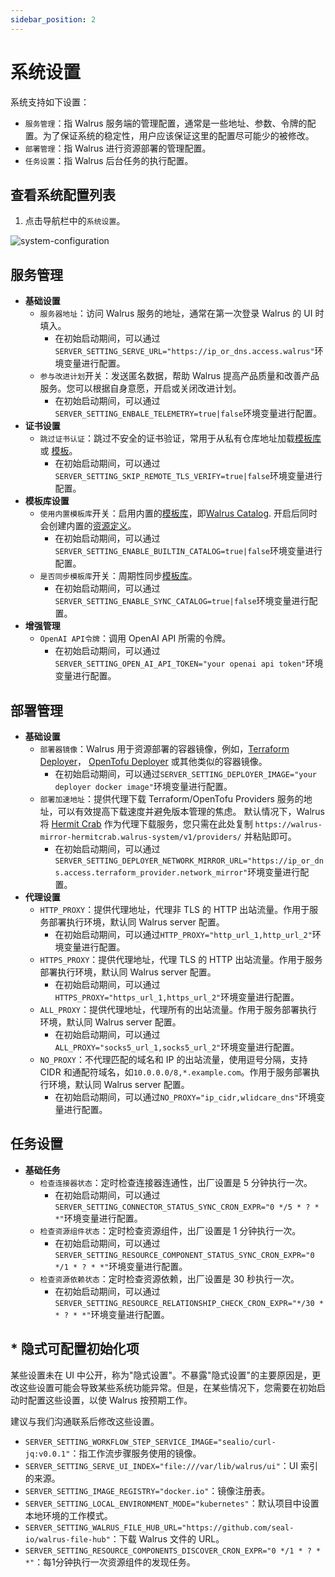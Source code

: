 ```yaml
---
sidebar_position: 2
---
```


# 系统设置

系统支持如下设置：

- `服务管理`：指 Walrus 服务端的管理配置，通常是一些地址、参数、令牌的配置。为了保证系统的稳定性，用户应该保证这里的配置尽可能少的被修改。
- `部署管理`：指 Walrus 进行资源部署的管理配置。
- `任务设置`：指 Walrus 后台任务的执行配置。

## 查看系统配置列表

1. 点击导航栏中的`系统设置`。

![system-configuration](/img/v0.5.0/settings/ss-config.png)

## 服务管理

- **基础设置**
    - `服务器地址`：访问 Walrus 服务的地址，通常在第一次登录 Walrus 的 UI 时填入。
        + 在初始启动期间，可以通过`SERVER_SETTING_SERVE_URL="https://ip_or_dns.access.walrus"`环境变量进行配置。
    - `参与改进计划`开关：发送匿名数据，帮助 Walrus 提高产品质量和改善产品服务。您可以根据自身意愿，开启或关闭改进计划。
        + 在初始启动期间，可以通过`SERVER_SETTING_ENBALE_TELEMETRY=true|false`环境变量进行配置。
- **证书设置**
    - `跳过证书认证`：跳过不安全的证书验证，常用于从私有仓库地址加载[模板库](./operation/catalog) 或 [模板](./operation/templates)。
        + 在初始启动期间，可以通过`SERVER_SETTING_SKIP_REMOTE_TLS_VERIFY=true|false`环境变量进行配置。
- **模板库设置**
    - `使用内置模板库`开关：启用内置的[模板库](./operation/catalog)，即[Walrus Catalog](https://github.com/walrus-catalog). 开启后同时会创建内置的[资源定义](./operation/resource-definition)。
        + 在初始启动期间，可以通过`SERVER_SETTING_ENABLE_BUILTIN_CATALOG=true|false`环境变量进行配置。
    - `是否同步模板库`开关：周期性同步[模板库](./operation/catalog)。
        + 在初始启动期间，可以通过`SERVER_SETTING_ENABLE_SYNC_CATALOG=true|false`环境变量进行配置。
- **增强管理**
    - `OpenAI API令牌`：调用 OpenAI API 所需的令牌。
        + 在初始启动期间，可以通过`SERVER_SETTING_OPEN_AI_API_TOKEN="your openai api token"`环境变量进行配置。

## 部署管理

- **基础设置**
    - `部署器镜像`：Walrus 用于资源部署的容器镜像，例如，[Terraform Deployer](https://github.com/seal-io/terraform-deployer)， [OpenTofu Deployer](https://github.com/seal-io/opentofu-deployer) 或其他类似的容器镜像。
        + 在初始启动期间，可以通过`SERVER_SETTING_DEPLOYER_IMAGE="your deployer docker image"`环境变量进行配置。
    - `部署加速地址`：提供代理下载 Terraform/OpenTofu Providers 服务的地址，可以有效提高下载速度并避免版本管理的焦虑。 默认情况下，Walrus 将 [Hermit Crab](https://github.com/seal-io/hermitcrab) 作为代理下载服务，您只需在此处复制 `https://walrus-mirror-hermitcrab.walrus-system/v1/providers/` 并粘贴即可。
        + 在初始启动期间，可以通过`SERVER_SETTING_DEPLOYER_NETWORK_MIRROR_URL="https://ip_or_dns.access.terraform_provider.network_mirror"`环境变量进行配置。
- **代理设置**
    - `HTTP_PROXY`：提供代理地址，代理非 TLS 的 HTTP 出站流量。作用于服务部署执行环境，默认同 Walrus server 配置。
        + 在初始启动期间，可以通过`HTTP_PROXY="http_url_1,http_url_2"`环境变量进行配置。
    - `HTTPS_PROXY`：提供代理地址，代理 TLS 的 HTTP 出站流量。作用于服务部署执行环境，默认同 Walrus server 配置。
        + 在初始启动期间，可以通过`HTTPS_PROXY="https_url_1,https_url_2"`环境变量进行配置。
    - `ALL_PROXY`：提供代理地址，代理所有的出站流量。作用于服务部署执行环境，默认同 Walrus server 配置。
        + 在初始启动期间，可以通过`ALL_PROXY="socks5_url_1,socks5_url_2"`环境变量进行配置。
    - `NO_PROXY`：不代理匹配的域名和 IP 的出站流量，使用逗号分隔，支持 CIDR 和通配符域名，如`10.0.0.0/8,*.example.com`。作用于服务部署执行环境，默认同 Walrus server 配置。
        + 在初始启动期间，可以通过`NO_PROXY="ip_cidr,wlidcare_dns"`环境变量进行配置。

## 任务设置

- **基础任务**
    - `检查连接器状态`：定时检查连接器连通性，出厂设置是 5 分钟执行一次。
        + 在初始启动期间，可以通过`SERVER_SETTING_CONNECTOR_STATUS_SYNC_CRON_EXPR="0 */5 * ? * *"`环境变量进行配置。
    - `检查资源组件状态`：定时检查资源组件，出厂设置是 1 分钟执行一次。
        + 在初始启动期间，可以通过`SERVER_SETTING_RESOURCE_COMPONENT_STATUS_SYNC_CRON_EXPR="0 */1 * ? * *"`环境变量进行配置。
    - `检查资源依赖状态`：定时检查资源依赖，出厂设置是 30 秒执行一次。
        + 在初始启动期间，可以通过`SERVER_SETTING_RESOURCE_RELATIONSHIP_CHECK_CRON_EXPR="*/30 * * ? * *"`环境变量进行配置。

## * 隐式可配置初始化项

某些设置未在 UI 中公开，称为"隐式设置"。不暴露"隐式设置"的主要原因是，更改这些设置可能会导致某些系统功能异常。但是，在某些情况下，您需要在初始启动时配置这些设置，以使 Walrus 按预期工作。

建议与我们沟通联系后修改这些设置。

- `SERVER_SETTING_WORKFLOW_STEP_SERVICE_IMAGE="sealio/curl-jq:v0.0.1"`：指工作流步骤服务使用的镜像。
- `SERVER_SETTING_SERVE_UI_INDEX="file:///var/lib/walrus/ui"`：UI 索引的来源。
- `SERVER_SETTING_IMAGE_REGISTRY="docker.io"`：镜像注册表。
- `SERVER_SETTING_LOCAL_ENVIRONMENT_MODE="kubernetes"`：默认项目中设置本地环境的工作模式。
- `SERVER_SETTING_WALRUS_FILE_HUB_URL="https://github.com/seal-io/walrus-file-hub"`：下载 Walrus 文件的 URL。
- `SERVER_SETTING_RESOURCE_COMPONENTS_DISCOVER_CRON_EXPR="0 */1 * ? * *"`：每1分钟执行一次资源组件的发现任务。
